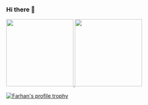 ### Hi there 👋
<div>
  <a href="https://github.com/rafaballerini">
  <img height="180em" src="https://github-readme-stats.vercel.app/api?username=julianocamposdossantos&show_icons=true&theme=blue-green&include_all_commits=true&count_private=true"/>
  <img height="180em" src="https://github-readme-stats.vercel.app/api/top-langs/?username=julianocamposdossantos&layout=compact&langs_count=7&theme=blue-green"/>
</div>
  
  [![Farhan's profile trophy](https://github-profile-trophy.vercel.app/?username=farhan-nahid&theme=darkhub)](#)
